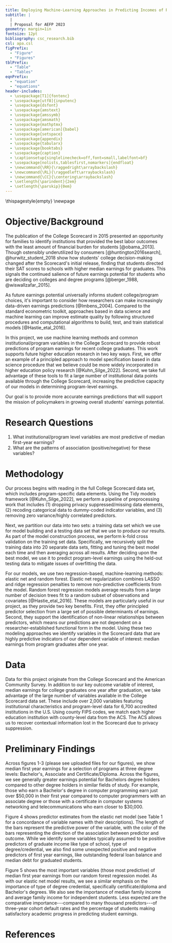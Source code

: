 ```yaml
---
title: Employing Machine-Learning Approaches in Predicting Incomes of Recent College Graduates
subtitle: |
  | 
  | Proposal for AEFP 2023
geometry: margin=1in
fontsize: 12pt
bibliography: csc_research.bib
csl: apa.csl
figPrefix:
  - "Figure"
  - "Figures"
tblPrefix:
  - "Table"
  - "Tables"
eqnPrefix:
  - "equation"
  - "equations"
header-includes:
  - \usepackage[T1]{fontenc}
  - \usepackage[utf8]{inputenc}
  - \usepackage{dsfont}
  - \usepackage{amstext}
  - \usepackage{amssymb}
  - \usepackage{amsmath}
  - \usepackage{mathptmx}
  - \usepackage[american]{babel}
  - \usepackage{setspace}
  - \usepackage{appendix}
  - \usepackage{tabularx}
  - \usepackage{booktabs}
  - \usepackage{caption}
  - \captionsetup{singlelinecheck=off,font=small,labelfont=bf}
  - \usepackage[nolists,tablesfirst,nomarkers]{endfloat}
  - \newcommand{\RR}{\raggedright\arraybackslash}
  - \newcommand{\RL}{\raggedleft\arraybackslash}
  - \newcommand{\CC}{\centering\arraybackslash}
  - \setlength{\parindent}{2em}
  - \setlength{\parskip}{0em}
---
```


<!-- first page settings -->
\thispagestyle{empty}
\newpage
<!-- \doublespacing --> 

# Objective/Background

The publication of the College Scorecard in 2015 presented an
opportunity for families to identify institutions that provided the
best labor outcomes with the least amount of financial burden for
students [@obama_2013]. Though ostensibly underutilized by consumers
[@huntington2016search], @hurwitz_student_2018 show how students'
college decision-making changed after the Scorecard's initial release,
finding that students directed their SAT scores to schools with higher
median earnings for graduates. This signals the continued salience of
future earnings potential for students who are deciding on colleges
and degree programs [@berger_1988, @wiswallzafar_2015].

As future earnings potential universally informs student
college/program choices, it's important to consider how researchers
can make increasingly data-driven earnings predictions
[@Imbens_2004]. Compared to the standard econometric toolkit,
approaches based in data science and machine learning can improve
estimate quality by following structured procedures and computational
algorithms to build, test, and train statistical models
[@Hastie_etal_2016].

In this project, we use machine learning methods and common
institutional/program variables in the College Scorecard to provide
robust predictions of program earnings for recent college
graduates. This work supports future higher education research in two
key ways. First, we offer an example of a principled approach to model
specification based in data science procedure that we believe could be
more widely incorporated in higher education policy research
[@Kuhn_Silge_2022]. Second, we take full advantage of these tools to
fit a large number of institutional data points available through the
College Scorecard, increasing the predictive capacity of our models in
determining program-level earnings.

Our goal is to provide more accurate earnings predictions that will
support the mission of policymakers in growing overall students'
earnings potential.

# Research Questions

1. What institutional/program level variables are most predictive of
          median first-year earnings?
2. What are the patterns of association (positive/negative) for these
          variables?

# Methodology

<!--  to build subsequent models, add models -->
<!-- to built workflow and fit the models to resampled data. We then -->
<!-- perform tuning for both models to ensure maximum predictive capacity. -->

Our process begins with reading in the full College Scorecard data
set, which includes program-specific data elements. Using the Tidy
models framework [@Kuhn_Silge_2022], we perform a pipeline of
preprocessing work that includes (1) dropping privacy
suppressed/missing data elements, (2) recoding categorical data to
dummy-coded indicator variables, and (3) removing zero variance/highly
correlated predictors.

Next, we partition our data into two sets: a training data set which
we use for model building and a testing data set that we use to
produce our results. As part of the model construction process, we
perform k-fold cross validation on the training set
data. Specifically, we recursively split the training data into 20
separate data sets, fitting and tuning the best model each time and
then averaging across all results. After deciding upon the best model,
we use it to predict program-level earnings using the held-out testing
data to mitigate issues of overfitting the data.

For our models, we use two regression-based, machine-learning methods:
elastic net and random forest. Elastic net regularization combines
LASSO and ridge regression penalties to remove non-predictive
coefficients from the model. Random forest regression models average
results from a large number of decision trees fit to a random subset
of observations and covariates [@Hastie_etal_2016]. These models are
particularly useful in our project, as they provide two key
benefits. First, they offer principled predictor selection from a
large set of possible determinants of earnings. Second, they support
the identification of non-linear relationships between predictors,
which means our predictions are not dependent on a
researcher-established functional form in the model. Using these two
modeling approaches we identify variables in the Scorecard data that
are highly predictive indicators of our dependent variable of
interest: median earnings from program graduates after one year.

# Data 

Data for this project originate from the College Scorecard and the
American Community Survey. In addition to our key outcome variable of
interest, median earnings for college graduates one year after
graduation, we take advantage of the large number of variables
available in the College Scorecard data set. These include over 2,000
variables featuring institutional characteristics and program-level
data for 6,700 accredited institutions in the U.S. Using county FIPS
codes, we match each higher education institution with county-level
data from the ACS. The ACS allows us to recover contextual information
lost in the Scorecard due to privacy suppression.

# Preliminary Findings

Across figures 1-3 (please see uploaded files for our figures), we
show median first year earnings for a selection of programs at three
degree levels: Bachelor's, Associate and Certificate/Diploma. Across
the figures, we see generally greater earnings potential for Bachelors
degree holders compared to other degree holders in similar fields of
study. For example, those who earn a Bachelor's degree in computer
programming earn just over $50,000 in their first year compared to
computer programmers with an associate degree or those with a
certificate in computer systems networking and telecommunications who
earn closer to $30,000.

Figure 4 shows predictor estimates from the elastic net model (see
Table 1 for a concordance of variable names with their
descriptions). The length of the bars represent the predictive power
of the variable, with the color of the bars representing the direction
of the association between predictor and outcome. While we identify
some variables typically assumed to be positive predictors of graduate
income like type of school, type of degree/credential, we also find
some unexpected positive and negative predictors of first year
earnings, like outstanding federal loan balance and median debt for
graduated students.

<!-- Both the elastic net and random forest regression models produced -->
<!-- estimates to inform the predictive capabilities of certain -->
<!-- program/institutional characteristics. -->

Figure 5 shows the most important variables (those most predictive) of
median first year earnings from our random forest regression model. As
with our elastic net model results, we see a similar emphasis on the
importance of type of degree credential, specifically
certificate/diploma and Bachelor's degrees. We also see the importance
of median family income and average family income for independent
students. Less expected are the comparative importance---compared to
many thousand predictors---of three-year cohort default rates and the
percentage of students making satisfactory academic progress in
predicting student earnings.


<!-- Ultimately, this project serves not only as a new venture that -->
<!-- coalesces machine learning and higher education research to estimate -->
<!-- student earnings, but has the potential to provide more accurate -->
<!-- estimates of first year program-level earnings than would otherwise be -->
<!-- achieved through typical econometric approaches. -->

# References

